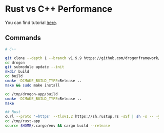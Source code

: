 # Rust vs C++ Performance

You can find tutorial [here](https://youtu.be/WnMin9cf78g).

## Commands

```bash
# C++

git clone --depth 1 --branch v1.9.9 https://github.com/drogonframework/drogon
cd drogon
git submodule update --init
mkdir build
cd build
cmake -DCMAKE_BUILD_TYPE=Release ..
make && sudo make install

cd /tmp/drogon-app/build
cmake -DCMAKE_BUILD_TYPE=Release ..
make

## Rust
curl --proto '=https' --tlsv1.2 https://sh.rustup.rs -sSf | sh -s -- -y
cd /tmp/rust-app
source $HOME/.cargo/env && cargo build --release
```
